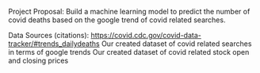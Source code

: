 
Project Proposal: 
Build a machine learning model to predict the number of covid deaths based on the google trend of covid related searches.

Data Sources (citations):
https://covid.cdc.gov/covid-data-tracker/#trends_dailydeaths
Our created dataset of covid related searches in terms of google trends 
Our created dataset of covid related stock open and closing prices 

